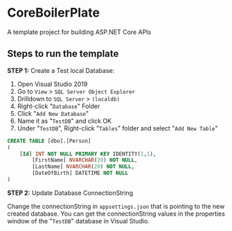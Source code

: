 # CoreBoilerPlate
A template project for building ASP.NET Core APIs

## Steps to run the template

**STEP 1:** Create a Test local Database:

1. Open Visual Studio 2019
2. Go to `View` > `SQL Server Object Explorer`
3. Drilldown to `SQL Server` > `(localdb)`
4. Right-click "`Database`" Folder
5. Click "`Add New Database`"
6. Name it as "`TestDB`" and click OK
7. Under "`TestDB`", Right-click "`Tables`" folder and select "`Add New Table`"

```sql
CREATE TABLE [dbo].[Person]
(
	[Id] INT NOT NULL PRIMARY KEY IDENTITY(1,1), 
    	[FirstName] NVARCHAR(20) NOT NULL, 
    	[LastName] NVARCHAR(20) NOT NULL, 
    	[DateOfBirth] DATETIME NOT NULL
)
```

**STEP 2:** Update Database ConnectionString

Change the connectionString in `appsettings.json` that is pointing to the new created database. You can get the connectionString values in the properties window of the "`TestDB`" database in Visual Studio.
